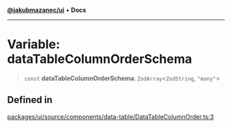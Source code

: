 [**@jakubmazanec/ui**](../README.md) • **Docs**

---

# Variable: dataTableColumnOrderSchema

> `const` **dataTableColumnOrderSchema**: `ZodArray`\<`ZodString`, `"many"`\>

## Defined in

[packages/ui/source/components/data-table/DataTableColumnOrder.ts:3](https://github.com/jakubmazanec/tools/blob/eb8c22844f0a0aa0874efeab93afc2bd96c269e6/packages/ui/source/components/data-table/DataTableColumnOrder.ts#L3)
